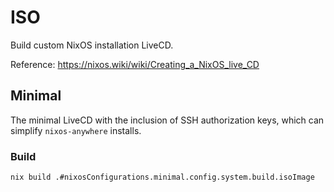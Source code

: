 # ISO

Build custom NixOS installation LiveCD.

Reference: https://nixos.wiki/wiki/Creating_a_NixOS_live_CD

## Minimal

The minimal LiveCD with the inclusion of SSH authorization keys, which can simplify `nixos-anywhere` installs.

### Build

```
nix build .#nixosConfigurations.minimal.config.system.build.isoImage
```
